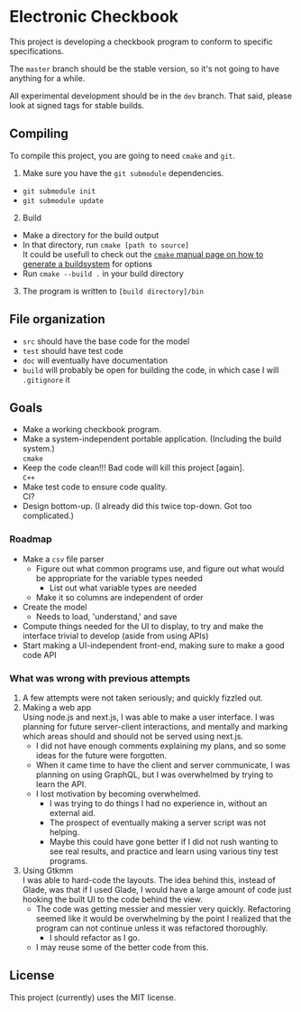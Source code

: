 # Electronic Checkbook

This project is developing a checkbook program to conform to specific specifications.

The `master` branch should be the stable version, so it's not going to have anything for a while.

All experimental development should be in the `dev` branch. That said, please look at signed tags for stable builds.

## Compiling
To compile this project, you are going to need `cmake` and `git`.
1. Make sure you have the `git submodule` dependencies.
  - `git submodule init`
  - `git submodule update`
2. Build
  - Make a directory for the build output
  - In that directory, run `cmake [path to source]`  
    It could be usefull to check out the [`cmake` manual page on how to generate a buildsystem](https://cmake.org/cmake/help/latest/manual/cmake.1.html#generate-a-project-buildsystem) for options
  - Run `cmake --build .` in your build directory
3. The program is written to `[build directory]/bin`

## File organization
- `src` should have the base code for the model
- `test` should have test code
- `doc` will eventually have documentation
- `build` will probably be open for building the code, in which case I will `.gitignore` it

## Goals
- Make a working checkbook program.
- Make a system-independent portable application. (Including the build system.)  
  `cmake`
- Keep the code clean!!! Bad code will kill this project [again].  
  `C++`
- Make test code to ensure code quality.  
  CI?
- Design bottom-up. (I already did this twice top-down. Got too complicated.)

### Roadmap
- Make a `csv` file parser
  - Figure out what common programs use, and figure out what would be appropriate for the variable types needed
    - List out what variable types are needed
  - Make it so columns are independent of order
- Create the model
  - Needs to load, 'understand,' and save
- Compute things needed for the UI to display, to try and make the interface trivial to develop (aside from using APIs)
- Start making a UI-independent front-end, making sure to make a good code API

### What was wrong with previous attempts
1. A few attempts were not taken seriously; and quickly fizzled out.
2. Making a web app  
   Using node.js and next.js, I was able to make a user interface. I was planning for future server-client interactions, and mentally and marking which areas should and should not be served using next.js.
    - I did not have enough comments explaining my plans, and so some ideas for the future were forgotten.
    - When it came time to have the client and server communicate, I was planning on using GraphQL, but I was overwhelmed by trying to learn the API.
    - I lost motivation by becoming overwhelmed.
      - I was trying to do things I had no experience in, without an external aid.
      - The prospect of eventually making a server script was not helping.
      - Maybe this could have gone better if I did not rush wanting to see real results, and practice and learn using various tiny test programs.
3. Using Gtkmm  
   I was able to hard-code the layouts. The idea behind this, instead of Glade, was that if I used Glade, I would have a large amount of code just hooking the built UI to the code behind the view.
    - The code was getting messier and messier very quickly. Refactoring seemed like it would be overwhelming by the point I realized that the program can not continue unless it was refactored thoroughly.
      - I should refactor as I go.
    - I may reuse some of the better code from this.

## License
This project (currently) uses the MIT license.
